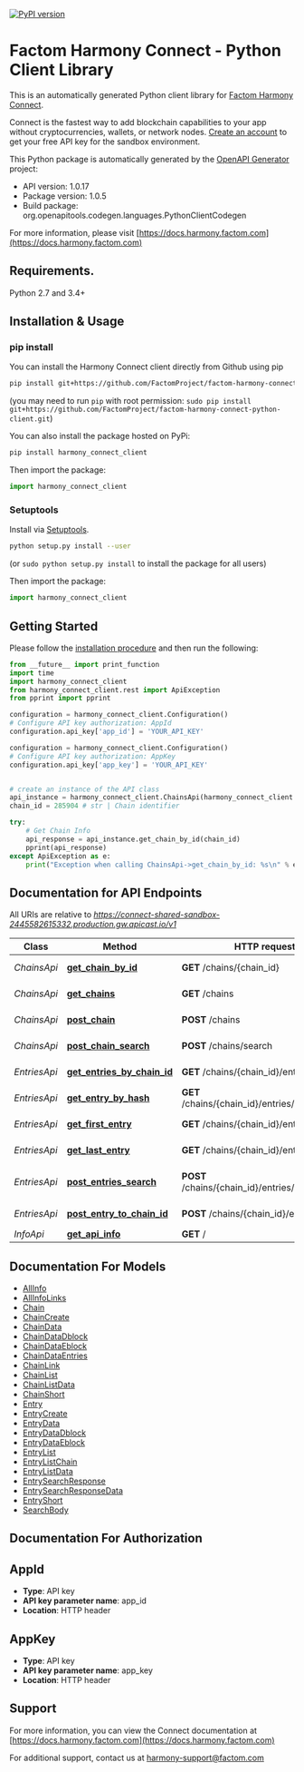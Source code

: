 [![PyPI version](https://badge.fury.io/py/harmony-connect-client.svg)](https://badge.fury.io/py/harmony-connect-client)
# Factom Harmony Connect - Python Client Library

This is an automatically generated Python client library for [Factom Harmony Connect](https://www.factom.com/products/harmony-connect/).

Connect is the fastest way to add blockchain capabilities to your app without cryptocurrencies, wallets, or network nodes. [Create an account](https://account.factom.com/) to get your free API key for the sandbox environment.

This Python package is automatically generated by the [OpenAPI Generator](https://openapi-generator.tech) project:

- API version: 1.0.17
- Package version: 1.0.5
- Build package: org.openapitools.codegen.languages.PythonClientCodegen

For more information, please visit [https://docs.harmony.factom.com](https://docs.harmony.factom.com)

## Requirements.

Python 2.7 and 3.4+

## Installation & Usage
### pip install

You can install the Harmony Connect client directly from Github using pip

```sh
pip install git+https://github.com/FactomProject/factom-harmony-connect-python-client.git
```
(you may need to run `pip` with root permission: `sudo pip install git+https://github.com/FactomProject/factom-harmony-connect-python-client.git`)

You can also install the package hosted on PyPi:

```sh
pip install harmony_connect_client
```

Then import the package:
```python
import harmony_connect_client 
```

### Setuptools

Install via [Setuptools](http://pypi.python.org/pypi/setuptools).

```sh
python setup.py install --user
```
(or `sudo python setup.py install` to install the package for all users)

Then import the package:
```python
import harmony_connect_client
```

## Getting Started

Please follow the [installation procedure](#installation--usage) and then run the following:

```python
from __future__ import print_function
import time
import harmony_connect_client
from harmony_connect_client.rest import ApiException
from pprint import pprint

configuration = harmony_connect_client.Configuration()
# Configure API key authorization: AppId
configuration.api_key['app_id'] = 'YOUR_API_KEY'

configuration = harmony_connect_client.Configuration()
# Configure API key authorization: AppKey
configuration.api_key['app_key'] = 'YOUR_API_KEY'


# create an instance of the API class
api_instance = harmony_connect_client.ChainsApi(harmony_connect_client.ApiClient(configuration))
chain_id = 285904 # str | Chain identifier

try:
    # Get Chain Info
    api_response = api_instance.get_chain_by_id(chain_id)
    pprint(api_response)
except ApiException as e:
    print("Exception when calling ChainsApi->get_chain_by_id: %s\n" % e)

```

## Documentation for API Endpoints

All URIs are relative to *https://connect-shared-sandbox-2445582615332.production.gw.apicast.io/v1*

Class | Method | HTTP request | Description
------------ | ------------- | ------------- | -------------
*ChainsApi* | [**get_chain_by_id**](docs/ChainsApi.md#get_chain_by_id) | **GET** /chains/{chain_id} | Get Chain Info
*ChainsApi* | [**get_chains**](docs/ChainsApi.md#get_chains) | **GET** /chains | Get All Chains
*ChainsApi* | [**post_chain**](docs/ChainsApi.md#post_chain) | **POST** /chains | Create a Chain
*ChainsApi* | [**post_chain_search**](docs/ChainsApi.md#post_chain_search) | **POST** /chains/search | Search Chains
*EntriesApi* | [**get_entries_by_chain_id**](docs/EntriesApi.md#get_entries_by_chain_id) | **GET** /chains/{chain_id}/entries | Get Chain&#39;s Entries
*EntriesApi* | [**get_entry_by_hash**](docs/EntriesApi.md#get_entry_by_hash) | **GET** /chains/{chain_id}/entries/{entry_hash} | Get Entry Info
*EntriesApi* | [**get_first_entry**](docs/EntriesApi.md#get_first_entry) | **GET** /chains/{chain_id}/entries/first | Get Chain&#39;s First Entry
*EntriesApi* | [**get_last_entry**](docs/EntriesApi.md#get_last_entry) | **GET** /chains/{chain_id}/entries/last | Get Chain&#39;s Last Entry
*EntriesApi* | [**post_entries_search**](docs/EntriesApi.md#post_entries_search) | **POST** /chains/{chain_id}/entries/search | Search Chain&#39;s Entries
*EntriesApi* | [**post_entry_to_chain_id**](docs/EntriesApi.md#post_entry_to_chain_id) | **POST** /chains/{chain_id}/entries | Create an Entry
*InfoApi* | [**get_api_info**](docs/InfoApi.md#get_api_info) | **GET** / | API Info


## Documentation For Models

 - [AllInfo](docs/AllInfo.md)
 - [AllInfoLinks](docs/AllInfoLinks.md)
 - [Chain](docs/Chain.md)
 - [ChainCreate](docs/ChainCreate.md)
 - [ChainData](docs/ChainData.md)
 - [ChainDataDblock](docs/ChainDataDblock.md)
 - [ChainDataEblock](docs/ChainDataEblock.md)
 - [ChainDataEntries](docs/ChainDataEntries.md)
 - [ChainLink](docs/ChainLink.md)
 - [ChainList](docs/ChainList.md)
 - [ChainListData](docs/ChainListData.md)
 - [ChainShort](docs/ChainShort.md)
 - [Entry](docs/Entry.md)
 - [EntryCreate](docs/EntryCreate.md)
 - [EntryData](docs/EntryData.md)
 - [EntryDataDblock](docs/EntryDataDblock.md)
 - [EntryDataEblock](docs/EntryDataEblock.md)
 - [EntryList](docs/EntryList.md)
 - [EntryListChain](docs/EntryListChain.md)
 - [EntryListData](docs/EntryListData.md)
 - [EntrySearchResponse](docs/EntrySearchResponse.md)
 - [EntrySearchResponseData](docs/EntrySearchResponseData.md)
 - [EntryShort](docs/EntryShort.md)
 - [SearchBody](docs/SearchBody.md)


## Documentation For Authorization


## AppId

- **Type**: API key
- **API key parameter name**: app_id
- **Location**: HTTP header

## AppKey

- **Type**: API key
- **API key parameter name**: app_key
- **Location**: HTTP header


## Support

For more information, you can view the Connect documentation at [https://docs.harmony.factom.com](https://docs.harmony.factom.com)


For additional support, contact us at harmony-support@factom.com



